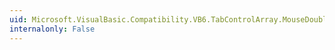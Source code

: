 ```yaml
---
uid: Microsoft.VisualBasic.Compatibility.VB6.TabControlArray.MouseDoubleClick
internalonly: False
---
```

